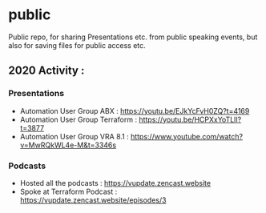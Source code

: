 # public
Public repo, for sharing Presentations etc. from public speaking events, but also for saving files for public access etc. 

## 2020 Activity  :

### Presentations
- Automation User Group ABX : https://youtu.be/EJkYcFvH0ZQ?t=4169
- Automation User Group Terraform : https://youtu.be/HCPXxYoTLlI?t=3877
- Automation User Group VRA 8.1 :  https://www.youtube.com/watch?v=MwRQkWL4e-M&t=3346s

### Podcasts
- Hosted  all the podcasts : https://vupdate.zencast.website
- Spoke at Terraform Podcast : https://vupdate.zencast.website/episodes/3


